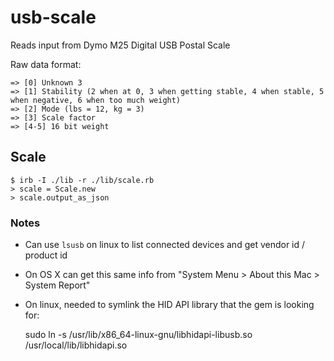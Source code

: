 # usb-scale

Reads input from Dymo M25 Digital USB Postal Scale

Raw data format:

    => [0] Unknown 3
    => [1] Stability (2 when at 0, 3 when getting stable, 4 when stable, 5 when negative, 6 when too much weight)
    => [2] Mode (lbs = 12, kg = 3)
    => [3] Scale factor
    => [4-5] 16 bit weight

## Scale

    $ irb -I ./lib -r ./lib/scale.rb
    > scale = Scale.new
    > scale.output_as_json
    
### Notes

- Can use `lsusb` on linux to list connected devices and get vendor id / product id
- On OS X can get this same info from "System Menu > About this Mac > System Report"
- On linux, needed to symlink the HID API library that the gem is looking for:


    sudo ln -s /usr/lib/x86_64-linux-gnu/libhidapi-libusb.so /usr/local/lib/libhidapi.so

